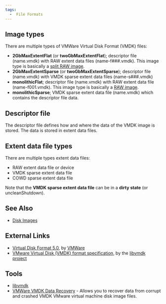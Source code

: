 ```yaml
---
tags:
  -  File Formats
---
```

## Image types

There are multiple types of VMWare Virtual Disk Format (VMDK) files:

- **2GbMaxExtentFlat** (or **twoGbMaxExtentFlat**); descriptor file
  (name.vmdk) with RAW extent data files (name-f###.vmdk). This image
  type is basically a [split RAW image](raw_image_format.md).
- **2GbMaxExtentSparse** (or **twoGbMaxExtentSparse**); descriptor file
  (name.vmdk) with VMDK sparse extent data files (name-s###.vmdk)
- **monolithicFlat**; descriptor file (name.vmdk) with RAW extent data
  file (name-f001.vmdk). This image type is basically a [RAW
  image](raw_image_format.md).
- **monolithicSparse**; VMDK sparse extent data file (name.vmdk) which
  contains the descriptor file data.

## Descriptor file

The descriptor file defines how and where the data of the VMDK image is
stored. The data is stored in extent data files.

## Extent data file types

There are multiple types extent data files:

- RAW extent data file or device
- VMDK sparse extent data file
- COWD sparse extent data file

Note that the **VMDK sparse extent data file** can be in a **dirty
state** (or uncleanShutdown).

## See Also

- [Disk Images](disk_images.md)

## External Links

- [Virtual Disk Format
  5.0](http://www.vmware.com/support/developer/vddk/vmdk_50_technote.pdf?src=vmdk),
  by [VMWare](vmware.md)
- [VMware Virtual Disk (VMDK) format
  specification](https://googledrive.com/host/0B3fBvzttpiiSQ1dOUmhqMkR2cm8/VMWare%20Virtual%20Disk%20Format%20(VMDK).pdf),
  by the [libvmdk project](libvmdk.md)

## Tools

- [libvmdk](libvmdk.md)
- [VMWare VMDK Data
  Recovery](http://www.bitrecover.com/vmdk-recovery-software/) - Allows
  you to recover data from corrupt and crashed VMDK VMware virtual
  machine disk image files.

